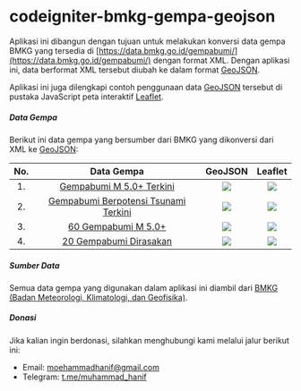 # codeigniter-bmkg-gempa-geojson

Aplikasi ini dibangun dengan tujuan untuk melakukan konversi data gempa BMKG yang tersedia di [https://data.bmkg.go.id/gempabumi/](https://data.bmkg.go.id/gempabumi/) dengan format XML. Dengan aplikasi ini, data berformat XML tersebut diubah ke dalam format [GeoJSON](https://tools.ietf.org/html/rfc7946).

Aplikasi ini juga dilengkapi contoh penggunaan data [GeoJSON](https://tools.ietf.org/html/rfc7946) tersebut di pustaka JavaScript peta interaktif [Leaflet](https://leafletjs.com/).

##### Data Gempa

Berikut ini data gempa yang bersumber dari BMKG yang dikonversi dari XML ke [GeoJSON](https://tools.ietf.org/html/rfc7946):

| No. |                                    Data Gempa                                     |                             GeoJSON                              |                             Leaflet                              |
| :-: | :-------------------------------------------------------------------------------: | :--------------------------------------------------------------: | :--------------------------------------------------------------: |
| 1.  |        [ Gempabumi M 5.0+ Terkini ](https://data.bmkg.go.id/autogempa.xml)        | <img src = "https://img.shields.io/badge/status-100%25-green" /> | <img src = "https://img.shields.io/badge/status-100%25-green" /> |
| 2.  | [ Gempabumi Berpotensi Tsunami Terkini ](https://data.bmkg.go.id/lasttsunami.xml) | <img src = "https://img.shields.io/badge/status-100%25-green" /> | <img src = "https://img.shields.io/badge/status-100%25-green" /> |
| 3.  |         [ 60 Gempabumi M 5.0+ ](https://data.bmkg.go.id/gempaterkini.xml)         |   <img src = "https://img.shields.io/badge/status-0%25-red" />   |   <img src = "https://img.shields.io/badge/status-0%25-red" />   |
| 4.  |      [ 20 Gempabumi Dirasakan ](https://data.bmkg.go.id/gempadirasakan.xml)       |   <img src = "https://img.shields.io/badge/status-0%25-red" />   |   <img src = "https://img.shields.io/badge/status-0%25-red" />   |

##### Sumber Data

Semua data gempa yang digunakan dalam aplikasi ini diambil dari [BMKG (Badan Meteorologi, Klimatologi, dan Geofisika)](https://data.bmkg.go.id/gempabumi/).

##### Donasi

Jika kalian ingin berdonasi, silahkan menghubungi kami melalui jalur berikut ini:

- Email: moehammadhanif@gmail.com
- Telegram: [t.me/muhammad_hanif](https://t.me/muhammad_hanif)
